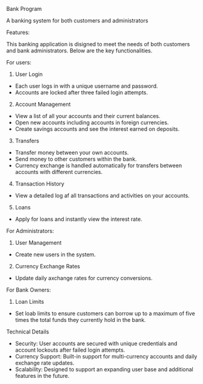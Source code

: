 Bank Program

A banking system for both customers and administrators

Features:

This banking application is disigned to meet the needs of both customers and bank administrators. Below are the key functionalities.

For users: 

1. User Login

 * Each user logs in with a unique username and password.
 * Accounts are locked after three failed login attempts.
   
2. Account Management
 * View a list of all your accounts and their current balances.
 * Open new accounts including accounts in foreign currencies.
 * Create savings accounts and see the interest earned on deposits.

3. Transfers
 * Transfer money between your own accounts.
 * Send money to other customers within the bank.
 * Currency exchange is handled automatically for transfers between accounts with different currencies.

4. Transaction History
 * View a detailed log af all transactions and activities on your accounts.

5. Loans
 * Apply for loans and instantly view the interest rate.

For Administrators:

1. User Management
 * Create new users in the system.

2. Currency Exchange Rates
 * Update daily axchange rates for currency conversions.

For Bank Owners:
1. Loan Limits
 * Set loab limits to ensure customers can borrow up to a maximum of five times the total funds they currently hold in the bank.

Technical Details
 * Security: User accounts are secured with unique credentials and account lockouts after failed login attempts.
 * Currency Support: Built-in support for multi-currency accounts and daily exchange rate updates.
 * Scalability: Designed to support an expanding user base and additional features in the future.
